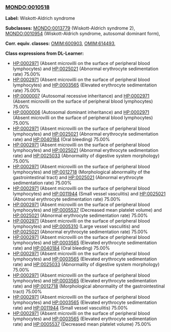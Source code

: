 
### [MONDO:0010518](http://purl.obolibrary.org/obo/MONDO_0010518)
**Label:** Wiskott-Aldrich syndrome

**Subclasses:** [MONDO:0013779](http://purl.obolibrary.org/obo/MONDO_0013779) (Wiskott-Aldrich syndrome 2), [MONDO:0010954](http://purl.obolibrary.org/obo/MONDO_0010954) (Wiskott-Aldrich syndrome, autosomal dominant form), 

**Corr. equiv. classes:** [OMIM:600903](http://purl.obolibrary.org/obo/OMIM_600903), [OMIM:614493](http://purl.obolibrary.org/obo/OMIM_614493), 

**Class expressions from DL-Learner:**

- [HP:0002971](http://purl.obolibrary.org/obo/HP_0002971) (Absent microvilli on the surface of peripheral blood lymphocytes) and [HP:0025021](http://purl.obolibrary.org/obo/HP_0025021) (Abnormal erythrocyte sedimentation rate) 75.00%
- [HP:0002971](http://purl.obolibrary.org/obo/HP_0002971) (Absent microvilli on the surface of peripheral blood lymphocytes) and [HP:0003565](http://purl.obolibrary.org/obo/HP_0003565) (Elevated erythrocyte sedimentation rate) 75.00%
- [HP:0000007](http://purl.obolibrary.org/obo/HP_0000007) (Autosomal recessive inheritance) and [HP:0002971](http://purl.obolibrary.org/obo/HP_0002971) (Absent microvilli on the surface of peripheral blood lymphocytes) 75.00%
- [HP:0000006](http://purl.obolibrary.org/obo/HP_0000006) (Autosomal dominant inheritance) and [HP:0002971](http://purl.obolibrary.org/obo/HP_0002971) (Absent microvilli on the surface of peripheral blood lymphocytes) 75.00%
- [HP:0002971](http://purl.obolibrary.org/obo/HP_0002971) (Absent microvilli on the surface of peripheral blood lymphocytes) and [HP:0025021](http://purl.obolibrary.org/obo/HP_0025021) (Abnormal erythrocyte sedimentation rate) and [HP:0040184](http://purl.obolibrary.org/obo/HP_0040184) (Oral bleeding) 75.00%
- [HP:0002971](http://purl.obolibrary.org/obo/HP_0002971) (Absent microvilli on the surface of peripheral blood lymphocytes) and [HP:0025021](http://purl.obolibrary.org/obo/HP_0025021) (Abnormal erythrocyte sedimentation rate) and [HP:0025033](http://purl.obolibrary.org/obo/HP_0025033) (Abnormality of digestive system morphology) 75.00%
- [HP:0002971](http://purl.obolibrary.org/obo/HP_0002971) (Absent microvilli on the surface of peripheral blood lymphocytes) and [HP:0012718](http://purl.obolibrary.org/obo/HP_0012718) (Morphological abnormality of the gastrointestinal tract) and [HP:0025021](http://purl.obolibrary.org/obo/HP_0025021) (Abnormal erythrocyte sedimentation rate) 75.00%
- [HP:0002971](http://purl.obolibrary.org/obo/HP_0002971) (Absent microvilli on the surface of peripheral blood lymphocytes) and [HP:0011944](http://purl.obolibrary.org/obo/HP_0011944) (Small vessel vasculitis) and [HP:0025021](http://purl.obolibrary.org/obo/HP_0025021) (Abnormal erythrocyte sedimentation rate) 75.00%
- [HP:0002971](http://purl.obolibrary.org/obo/HP_0002971) (Absent microvilli on the surface of peripheral blood lymphocytes) and [HP:0005537](http://purl.obolibrary.org/obo/HP_0005537) (Decreased mean platelet volume) and [HP:0025021](http://purl.obolibrary.org/obo/HP_0025021) (Abnormal erythrocyte sedimentation rate) 75.00%
- [HP:0002971](http://purl.obolibrary.org/obo/HP_0002971) (Absent microvilli on the surface of peripheral blood lymphocytes) and [HP:0005310](http://purl.obolibrary.org/obo/HP_0005310) (Large vessel vasculitis) and [HP:0025021](http://purl.obolibrary.org/obo/HP_0025021) (Abnormal erythrocyte sedimentation rate) 75.00%
- [HP:0002971](http://purl.obolibrary.org/obo/HP_0002971) (Absent microvilli on the surface of peripheral blood lymphocytes) and [HP:0003565](http://purl.obolibrary.org/obo/HP_0003565) (Elevated erythrocyte sedimentation rate) and [HP:0040184](http://purl.obolibrary.org/obo/HP_0040184) (Oral bleeding) 75.00%
- [HP:0002971](http://purl.obolibrary.org/obo/HP_0002971) (Absent microvilli on the surface of peripheral blood lymphocytes) and [HP:0003565](http://purl.obolibrary.org/obo/HP_0003565) (Elevated erythrocyte sedimentation rate) and [HP:0025033](http://purl.obolibrary.org/obo/HP_0025033) (Abnormality of digestive system morphology) 75.00%
- [HP:0002971](http://purl.obolibrary.org/obo/HP_0002971) (Absent microvilli on the surface of peripheral blood lymphocytes) and [HP:0003565](http://purl.obolibrary.org/obo/HP_0003565) (Elevated erythrocyte sedimentation rate) and [HP:0012718](http://purl.obolibrary.org/obo/HP_0012718) (Morphological abnormality of the gastrointestinal tract) 75.00%
- [HP:0002971](http://purl.obolibrary.org/obo/HP_0002971) (Absent microvilli on the surface of peripheral blood lymphocytes) and [HP:0003565](http://purl.obolibrary.org/obo/HP_0003565) (Elevated erythrocyte sedimentation rate) and [HP:0011944](http://purl.obolibrary.org/obo/HP_0011944) (Small vessel vasculitis) 75.00%
- [HP:0002971](http://purl.obolibrary.org/obo/HP_0002971) (Absent microvilli on the surface of peripheral blood lymphocytes) and [HP:0003565](http://purl.obolibrary.org/obo/HP_0003565) (Elevated erythrocyte sedimentation rate) and [HP:0005537](http://purl.obolibrary.org/obo/HP_0005537) (Decreased mean platelet volume) 75.00%


